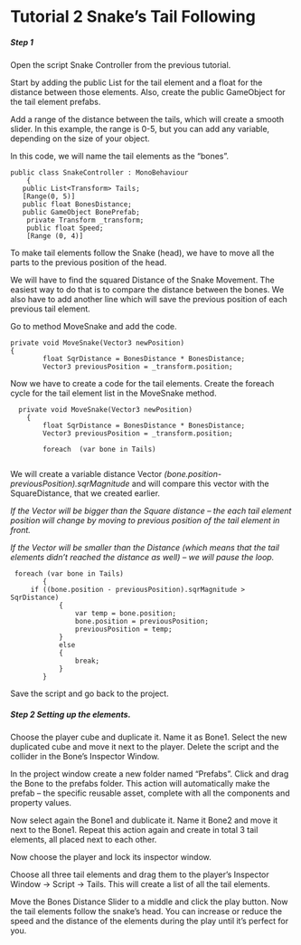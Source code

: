 # Tutorial 2 Snake’s Tail Following

##### Step 1 ##### 

Open the script Snake Controller from the previous tutorial. 

Start by adding the public List for the tail element and a float for the distance between those elements. 
Also, create the public GameObject for the tail element prefabs. 

Add a range of the distance between the tails, which will create a smooth slider. 
In this example, the range is 0-5, but you can add any variable, depending on the size of your object.  

In this code, we will name the tail elements as the “bones”. 

```
public class SnakeController : MonoBehaviour
    {
   public List<Transform> Tails;
   [Range(0, 5)]
   public float BonesDistance;
   public GameObject BonePrefab; 
    private Transform _transform;
    public float Speed;
    [Range (0, 4)]
```

To make tail elements follow the Snake (head), we have to move all the parts to the previous position of the head.

We will have to find the squared Distance of the Snake Movement. 
The easiest way to do that is to compare the distance between the bones. 
We also have to add another line which will save the previous position of each previous tail element. 

Go to method MoveSnake and add the code.
```
private void MoveSnake(Vector3 newPosition)
{ 
        float SqrDistance = BonesDistance * BonesDistance;
        Vector3 previousPosition = _transform.position; 
```

Now we have to create a code for the tail elements.
Create the foreach cycle for the tail element list in the MoveSnake method.
```
  private void MoveSnake(Vector3 newPosition)
    {
        float SqrDistance = BonesDistance * BonesDistance;
        Vector3 previousPosition = _transform.position;

        foreach  (var bone in Tails) 
    
```    
We will create a variable distance Vector *(bone.position-previousPosition).sqrMagnitude* and will compare this vector with the SquareDistance, that we created earlier. 

*If the Vector will be bigger than the Square distance – the each tail element position will change by moving to previous position of the tail element in front.*

*If the Vector will be smaller than the Distance (which means that the tail elements didn’t reached the distance as well) – we will pause the loop.* 

```
 foreach (var bone in Tails)
        {
     if ((bone.position - previousPosition).sqrMagnitude > SqrDistance)
            {
                var temp = bone.position;
                bone.position = previousPosition;
                previousPosition = temp;
            }
            else
            {
                break;
            }
        } 
```
Save the script and go back to the project.


##### Step 2 Setting up the elements. #####


Choose the player cube and duplicate it. Name it as Bone1.
Select the new duplicated cube and move it next to the player. 
Delete the script and the collider in the Bone’s Inspector Window. 

In the project window create a new folder named “Prefabs”.
Click and drag the Bone to the prefabs folder. This action will automatically make the prefab – the specific reusable asset, complete with all the components and property values. 

Now select again the Bone1 and dublicate it. 
Name it Bone2 and move it next to the Bone1. 
Repeat this action again and create in total 3 tail elements, all placed next to each other. 

  



Now choose the player and lock its inspector window. 

Choose all three tail elements and drag them to the player’s Inspector Window -> Script -> Tails. 
This will create a list of all the tail elements. 

Move the Bones Distance Slider to a middle and click the play button. 
Now the tail elements follow the snake’s head. You can increase or reduce the speed and the distance of the elements during the play until it’s perfect for you.


